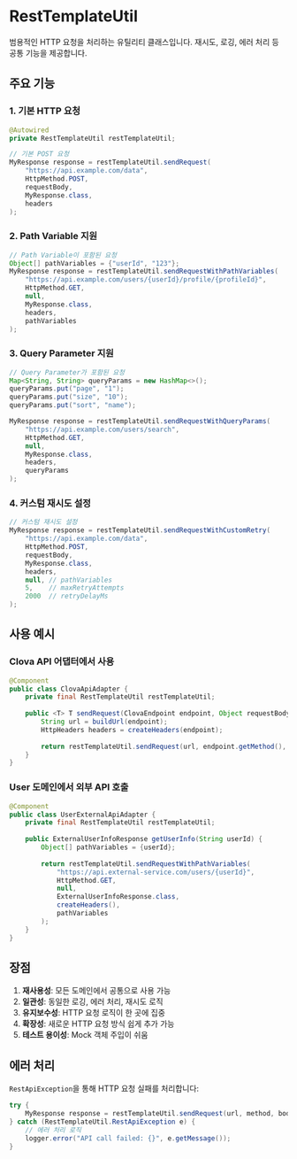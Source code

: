 # RestTemplateUtil

범용적인 HTTP 요청을 처리하는 유틸리티 클래스입니다. 재시도, 로깅, 에러 처리 등 공통 기능을 제공합니다.

## 주요 기능

### 1. 기본 HTTP 요청
```java
@Autowired
private RestTemplateUtil restTemplateUtil;

// 기본 POST 요청
MyResponse response = restTemplateUtil.sendRequest(
    "https://api.example.com/data",
    HttpMethod.POST,
    requestBody,
    MyResponse.class,
    headers
);
```

### 2. Path Variable 지원
```java
// Path Variable이 포함된 요청
Object[] pathVariables = {"userId", "123"};
MyResponse response = restTemplateUtil.sendRequestWithPathVariables(
    "https://api.example.com/users/{userId}/profile/{profileId}",
    HttpMethod.GET,
    null,
    MyResponse.class,
    headers,
    pathVariables
);
```

### 3. Query Parameter 지원
```java
// Query Parameter가 포함된 요청
Map<String, String> queryParams = new HashMap<>();
queryParams.put("page", "1");
queryParams.put("size", "10");
queryParams.put("sort", "name");

MyResponse response = restTemplateUtil.sendRequestWithQueryParams(
    "https://api.example.com/users/search",
    HttpMethod.GET,
    null,
    MyResponse.class,
    headers,
    queryParams
);
```

### 4. 커스텀 재시도 설정
```java
// 커스텀 재시도 설정
MyResponse response = restTemplateUtil.sendRequestWithCustomRetry(
    "https://api.example.com/data",
    HttpMethod.POST,
    requestBody,
    MyResponse.class,
    headers,
    null, // pathVariables
    5,    // maxRetryAttempts
    2000  // retryDelayMs
);
```

## 사용 예시

### Clova API 어댑터에서 사용
```java
@Component
public class ClovaApiAdapter {
    private final RestTemplateUtil restTemplateUtil;
    
    public <T> T sendRequest(ClovaEndpoint endpoint, Object requestBody, Class<T> responseType) {
        String url = buildUrl(endpoint);
        HttpHeaders headers = createHeaders(endpoint);
        
        return restTemplateUtil.sendRequest(url, endpoint.getMethod(), requestBody, responseType, headers);
    }
}
```

### User 도메인에서 외부 API 호출
```java
@Component
public class UserExternalApiAdapter {
    private final RestTemplateUtil restTemplateUtil;
    
    public ExternalUserInfoResponse getUserInfo(String userId) {
        Object[] pathVariables = {userId};
        
        return restTemplateUtil.sendRequestWithPathVariables(
            "https://api.external-service.com/users/{userId}",
            HttpMethod.GET,
            null,
            ExternalUserInfoResponse.class,
            createHeaders(),
            pathVariables
        );
    }
}
```

## 장점

1. **재사용성**: 모든 도메인에서 공통으로 사용 가능
2. **일관성**: 동일한 로깅, 에러 처리, 재시도 로직
3. **유지보수성**: HTTP 요청 로직이 한 곳에 집중
4. **확장성**: 새로운 HTTP 요청 방식 쉽게 추가 가능
5. **테스트 용이성**: Mock 객체 주입이 쉬움

## 에러 처리

`RestApiException`을 통해 HTTP 요청 실패를 처리합니다:

```java
try {
    MyResponse response = restTemplateUtil.sendRequest(url, method, body, responseType, headers);
} catch (RestTemplateUtil.RestApiException e) {
    // 에러 처리 로직
    logger.error("API call failed: {}", e.getMessage());
}
```

